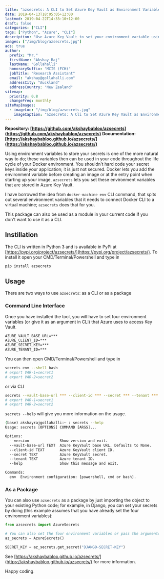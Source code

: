 ```yaml
---
title: "azsecrets: A CLI to Set Azure Key Vault as Environment Variables"
date: 2019-04-13T18:05:05+12:00
lastmod: 2019-04-22T14:33:10+12:00
draft: false
categories: ["CLI"]
tags: ["Python", "Azure", "CLI"]
description: "Use Azure Key Vault to set your environment variable using 'azsecrets' CLI tool."
images: ["/img/blog/azsecrets.jpg"]
ads: true
author:
  prefix: "Mr."
  firstName: "Akshay Raj"
  lastName: "Gollahalli"
  honorarySuffix: "MCIS (FCH)"
  jobTitle: "Research Assistant"
  email: "akshay@gollahalli.com"
  addressCity: "Auckland"
  addressCountry: "New Zealand"
sitemap:
  priority: 0.8
  changeFreq: monthly
siteMapImages:
  - imageLoc: "/img/blog/azsecrets.jpg"
    imageCaption: "azsecrets: A Cli to Set Azure Key Vault as Environment Variables"
---
```


**Repository: [https://github.com/akshaybabloo/azsecrets](https://github.com/akshaybabloo/azsecrets)**
**Documentation: [https://akshaybabloo.github.io/azsecrets/](https://akshaybabloo.github.io/azsecrets/)**

Using environment variables to store your secrets is one of the more natural way to do; these variables then can be used in your code throughout the life cycle of your Docker environment. You shouldn't hard code your secret keys inside your application; it is just not secured. Docker lets you add the environment variable before creating an image or at the entry point when starting up your image, `azsecrets` lets you set these environment variables that are stored in Azure Key Vault.

I have borrowed the idea from `docker-machine env` CLI command, that spits out several environment variables that it needs to connect Docker CLI to a virtual machine; `azsecrets` does that for you.

This package can also be used as a module in your current code if you don't want to use it as a CLI.

## Instillation

The CLI is written in Python 3 and is available in PyPi at [https://pypi.org/project/azsecrets/](https://pypi.org/project/azsecrets/). To install it open your CMD/Terminal/Powershell and type in

```cmd
pip install azsecrets
```

## Usage

There are two ways to use `azsecrets`: as a CLI or as a package

### Command Line Interface

Once you have installed the tool, you will have to set four environment variables (or give it as an argument in CLI) that Azure uses to access Key Vault.

```cmd
AZURE_VAULT_BASE_URL=***
AZURE_CLIENT_ID=***
AZURE_SECRET_KEY=***
AZURE_TENANT_ID=***
```

You can then open CMD/Terminal/Powershell and type in

```bash
secrets env --shell bash
# export VAR-1=secret1
# export VAR-2=secret2
```

or via CLI

```bash
secrets --vault-base-url *** --client-id *** --secret *** --tenant *** env --shell bash
# export VAR-1=secret1
# export VAR-2=secret2
```

`secrets --help` will give you more information on the usage.

```cmd
(base) akshayrajgollahalli:~ : secrets --help
Usage: secrets [OPTIONS] COMMAND [ARGS]...

Options:
  --version              Show version and exit.
  --vault-base-url TEXT  Azure KeyVault base URL. Defaults to None.
  --client-id TEXT       Azure KeyVault client ID.
  --secret TEXT          Azure KeyVault secret.
  --tenant TEXT          Azure tenant ID.
  --help                 Show this message and exit.

Commands:
  env  Environment configuration: [powershell, cmd or bash].
```

### As a Package

You can also use `azsecrets` as a package by just importing the object to your existing Python code; for example, in Django, you can set your secrets by doing (this example assumes that you have already set the four environment variables):

```python
from azsecrets import AzureSecrets

# You can also set the four environment variables or pass the arguments through the object
az_secrets = AzureSecrets()

SECRET_KEY = az_secrets.get_secret("DJANGO-SECRET-KEY")
```

See [https://akshaybabloo.github.io/azsecrets/](https://akshaybabloo.github.io/azsecrets/) for more information.

Happy coding.

